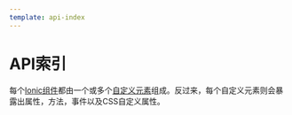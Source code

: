 ```yaml
---
template: api-index
---
```


# API索引

每个[Ionic组件](/docs/components)都由一个或多个[自定义元素](https://developer.mozilla.org/en-US/docs/Web/Web_Components/Using_custom_elements)组成。反过来，每个自定义元素则会暴露出属性，方法，事件以及CSS自定义属性。